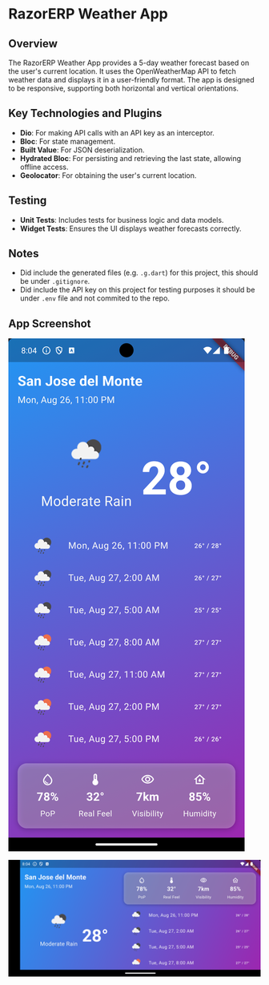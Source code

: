 # RazorERP Weather App

## Overview

The RazorERP Weather App provides a 5-day weather forecast based on the user's current location. It uses the OpenWeatherMap API to fetch weather data and displays it in a user-friendly format. The app is designed to be responsive, supporting both horizontal and vertical orientations.

## Key Technologies and Plugins

- **Dio**: For making API calls with an API key as an interceptor.
- **Bloc**: For state management.
- **Built Value**: For JSON deserialization.
- **Hydrated Bloc**: For persisting and retrieving the last state, allowing offline access.
- **Geolocator**: For obtaining the user's current location.

## Testing

- **Unit Tests**: Includes tests for business logic and data models.
- **Widget Tests**: Ensures the UI displays weather forecasts correctly.

## Notes

- Did include the generated files (e.g. `.g.dart`) for this project, this should be under `.gitignore`.
- Did include the API key on this project for testing purposes it should be under `.env` file and not commited to the repo.

## App Screenshot

![Portrait](images/portrait.png)

![Landscape](images/landscape.png)

